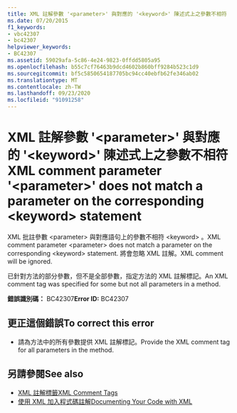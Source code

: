 ```yaml
---
title: XML 註解參數 '<parameter>' 與對應的 '<keyword>' 陳述式上之參數不相符
ms.date: 07/20/2015
f1_keywords:
- vbc42307
- bc42307
helpviewer_keywords:
- BC42307
ms.assetid: 59029afa-5c86-4e24-9823-0ffdd5805a95
ms.openlocfilehash: b55c7cf76463b9dcd4602b860bff9284b523c1d9
ms.sourcegitcommit: bf5c5850654187705bc94cc40ebfb62fe346ab02
ms.translationtype: MT
ms.contentlocale: zh-TW
ms.lasthandoff: 09/23/2020
ms.locfileid: "91091258"
---
```

# <a name="xml-comment-parameter-parameter-does-not-match-a-parameter-on-the-corresponding-keyword-statement"></a><span data-ttu-id="d1f40-102">XML 註解參數 '\<parameter>' 與對應的 '\<keyword>' 陳述式上之參數不相符</span><span class="sxs-lookup"><span data-stu-id="d1f40-102">XML comment parameter '\<parameter>' does not match a parameter on the corresponding \<keyword> statement</span></span>

<span data-ttu-id="d1f40-103">XML 批註參數 \<parameter> 與對應語句上的參數不相符 \<keyword> 。</span><span class="sxs-lookup"><span data-stu-id="d1f40-103">XML comment parameter \<parameter> does not match a parameter on the corresponding \<keyword> statement.</span></span> <span data-ttu-id="d1f40-104">將會忽略 XML 註解。</span><span class="sxs-lookup"><span data-stu-id="d1f40-104">XML comment will be ignored.</span></span>  
  
 <span data-ttu-id="d1f40-105">已針對方法的部分參數，但不是全部參數，指定方法的 XML 註解標記。</span><span class="sxs-lookup"><span data-stu-id="d1f40-105">An XML comment tag was specified for some but not all parameters in a method.</span></span>  
  
 <span data-ttu-id="d1f40-106">**錯誤識別碼：** BC42307</span><span class="sxs-lookup"><span data-stu-id="d1f40-106">**Error ID:** BC42307</span></span>  
  
## <a name="to-correct-this-error"></a><span data-ttu-id="d1f40-107">更正這個錯誤</span><span class="sxs-lookup"><span data-stu-id="d1f40-107">To correct this error</span></span>  
  
- <span data-ttu-id="d1f40-108">請為方法中的所有參數提供 XML 註解標記。</span><span class="sxs-lookup"><span data-stu-id="d1f40-108">Provide the XML comment tag for all parameters in the method.</span></span>  
  
## <a name="see-also"></a><span data-ttu-id="d1f40-109">另請參閱</span><span class="sxs-lookup"><span data-stu-id="d1f40-109">See also</span></span>

- [<span data-ttu-id="d1f40-110">XML 註解標籤</span><span class="sxs-lookup"><span data-stu-id="d1f40-110">XML Comment Tags</span></span>](../language-reference/xmldoc/index.md)
- [<span data-ttu-id="d1f40-111">使用 XML 加入程式碼註解</span><span class="sxs-lookup"><span data-stu-id="d1f40-111">Documenting Your Code with XML</span></span>](../programming-guide/program-structure/documenting-your-code-with-xml.md)
